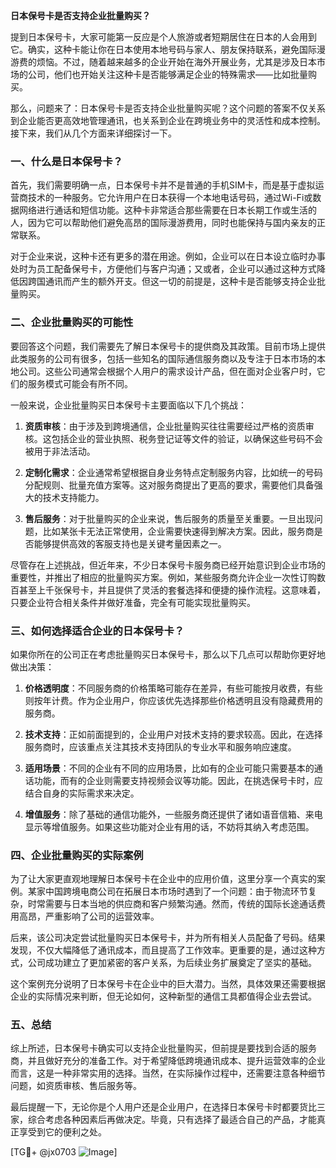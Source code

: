**日本保号卡是否支持企业批量购买？**

提到日本保号卡，大家可能第一反应是个人旅游或者短期居住在日本的人会用到它。确实，这种卡能让你在日本使用本地号码与家人、朋友保持联系，避免国际漫游费的烦恼。不过，随着越来越多的企业开始在海外开展业务，尤其是涉及日本市场的公司，他们也开始关注这种卡是否能够满足企业的特殊需求——比如批量购买。

那么，问题来了：日本保号卡是否支持企业批量购买呢？这个问题的答案不仅关系到企业能否更高效地管理通讯，也关系到企业在跨境业务中的灵活性和成本控制。接下来，我们从几个方面来详细探讨一下。

### 一、什么是日本保号卡？

首先，我们需要明确一点，日本保号卡并不是普通的手机SIM卡，而是基于虚拟运营商技术的一种服务。它允许用户在日本获得一个本地电话号码，通过Wi-Fi或数据网络进行通话和短信功能。这种卡非常适合那些需要在日本长期工作或生活的人，因为它可以帮助他们避免高昂的国际漫游费用，同时也能保持与国内亲友的正常联系。

对于企业来说，这种卡还有更多的潜在用途。例如，企业可以在日本设立临时办事处时为员工配备保号卡，方便他们与客户沟通；又或者，企业可以通过这种方式降低因跨国通讯而产生的额外开支。但这一切的前提是，这种卡是否能够支持企业批量购买。

### 二、企业批量购买的可能性

要回答这个问题，我们需要先了解日本保号卡的提供商及其政策。目前市场上提供此类服务的公司有很多，包括一些知名的国际通信服务商以及专注于日本市场的本地公司。这些公司通常会根据个人用户的需求设计产品，但在面对企业客户时，它们的服务模式可能会有所不同。

一般来说，企业批量购买日本保号卡主要面临以下几个挑战：

1. **资质审核**：由于涉及到跨境通信，企业批量购买往往需要经过严格的资质审核。这包括企业的营业执照、税务登记证等文件的验证，以确保这些号码不会被用于非法活动。
   
2. **定制化需求**：企业通常希望根据自身业务特点定制服务内容，比如统一的号码分配规则、批量充值方案等。这对服务商提出了更高的要求，需要他们具备强大的技术支持能力。

3. **售后服务**：对于批量购买的企业来说，售后服务的质量至关重要。一旦出现问题，比如某张卡无法正常使用，企业需要快速得到解决方案。因此，服务商是否能够提供高效的客服支持也是关键考量因素之一。

尽管存在上述挑战，但近年来，不少日本保号卡服务商已经开始意识到企业市场的重要性，并推出了相应的批量购买方案。例如，某些服务商允许企业一次性订购数百甚至上千张保号卡，并且提供了灵活的套餐选择和便捷的操作流程。这意味着，只要企业符合相关条件并做好准备，完全有可能实现批量购买。

### 三、如何选择适合企业的日本保号卡？

如果你所在的公司正在考虑批量购买日本保号卡，那么以下几点可以帮助你更好地做出决策：

1. **价格透明度**：不同服务商的价格策略可能存在差异，有些可能按月收费，有些则按年计费。作为企业用户，你应该优先选择那些价格透明且没有隐藏费用的服务商。

2. **技术支持**：正如前面提到的，企业用户对技术支持的要求较高。因此，在选择服务商时，应该重点关注其技术支持团队的专业水平和服务响应速度。

3. **适用场景**：不同的企业有不同的应用场景，比如有的企业可能只需要基本的通话功能，而有的企业则需要支持视频会议等功能。因此，在挑选保号卡时，应结合自身的实际需求来决定。

4. **增值服务**：除了基础的通信功能外，一些服务商还提供了诸如语音信箱、来电显示等增值服务。如果这些功能对企业有用的话，不妨将其纳入考虑范围。

### 四、企业批量购买的实际案例

为了让大家更直观地理解日本保号卡在企业中的应用价值，这里分享一个真实的案例。某家中国跨境电商公司在拓展日本市场时遇到了一个问题：由于物流环节复杂，时常需要与日本当地的供应商和客户频繁沟通。然而，传统的国际长途通话费用高昂，严重影响了公司的运营效率。

后来，该公司决定尝试批量购买日本保号卡，并为所有相关人员配备了号码。结果发现，不仅大幅降低了通讯成本，而且提高了工作效率。更重要的是，通过这种方式，公司成功建立了更加紧密的客户关系，为后续业务扩展奠定了坚实的基础。

这个案例充分说明了日本保号卡在企业中的巨大潜力。当然，具体效果还需要根据企业的实际情况来判断，但无论如何，这种新型的通信工具都值得企业去尝试。

### 五、总结

综上所述，日本保号卡确实可以支持企业批量购买，但前提是要找到合适的服务商，并且做好充分的准备工作。对于希望降低跨境通讯成本、提升运营效率的企业而言，这是一种非常实用的选择。当然，在实际操作过程中，还需要注意各种细节问题，如资质审核、售后服务等。

最后提醒一下，无论你是个人用户还是企业用户，在选择日本保号卡时都要货比三家，综合考虑各种因素后再做决定。毕竟，只有选择了最适合自己的产品，才能真正享受到它的便利之处。

[TG💪+ @jx0703 ![Image](https://github.com/user-attachments/assets/dbca1d08-cadb-493c-b0ec-ad6f7a83f270)]